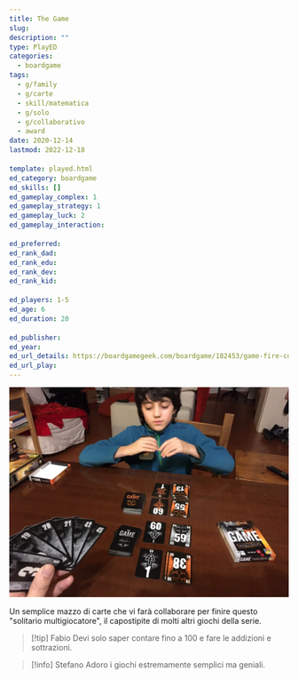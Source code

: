```yaml
---
title: The Game
slug: 
description: ""
type: PlayED
categories:
  - boardgame
tags:
  - g/family
  - g/carte
  - skill/matematica
  - g/solo
  - g/collaborativo
  - award
date: 2020-12-14
lastmod: 2022-12-18

template: played.html
ed_category: boardgame
ed_skills: []
ed_gameplay_complex: 1
ed_gameplay_strategy: 1
ed_gameplay_luck: 2
ed_gameplay_interaction: 

ed_preferred: 
ed_rank_dad: 
ed_rank_edu: 
ed_rank_dev: 
ed_rank_kid: 

ed_players: 1-5
ed_age: 6
ed_duration: 20

ed_publisher: 
ed_year: 
ed_url_details: https://boardgamegeek.com/boardgame/182453/game-fire-compilation
ed_url_play: 
---
```


![](../../assets/img/played/boardgame/the_game_faccia_a_faccia.webp)

Un semplice mazzo di carte che vi farà collaborare per finire questo "solitario multigiocatore", il capostipite di molti altri giochi della serie.

> [!tip] Fabio
> Devi solo saper contare fino a 100 e fare le addizioni e sottrazioni.

> [!info] Stefano
> Adoro i giochi estremamente semplici ma geniali.
